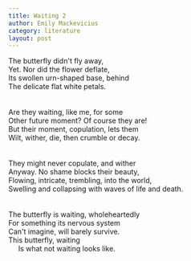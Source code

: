 ```yaml
---
title: Waiting 2
author: Emily Mackevicius
category: literature
layout: post
---
```


The butterfly didn't fly away,  
Yet. Nor did the flower deflate,  
Its swollen urn-shaped base, behind  
The delicate flat white petals.  
\
\
Are they waiting, like me, for some  
Other future moment? Of course they are!  
But their moment, copulation, lets them  
Wilt, wither, die, then crumble or decay.  
\
\
They might never copulate, and wither  
Anyway. No shame blocks their beauty,  
Flowing, intricate, trembling, into the world,  
Swelling and collapsing with waves of life and death.  
\
\
The butterfly is waiting, wholeheartedly  
For something its nervous system  
Can't imagine, will barely survive.  
This butterfly, waiting  
&nbsp;&nbsp;&nbsp;&nbsp; Is what not waiting looks like.  


     
